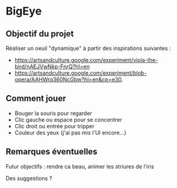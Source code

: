 # BigEye

## Objectif du projet

Réaliser un oeuil "dynamique" à partir des inspirations suivantes : 

- https://artsandculture.google.com/experiment/viola-the-bird/nAEJVwNkp-FnrQ?hl=en
- https://artsandculture.google.com/experiment/blob-opera/AAHWrq360NcGbw?hl=en&cp=e30.

## Comment jouer

- Bouger la souris pour regarder
- Clic gauche ou espace pour se concentrer
- Clic droit ou entrée pour tripper
- Couleur des yeux (j'ai pas mis l'UI encore...)

## Remarques éventuelles

Futur objectifs : rendre ca beau, animer les striures de l'iris

Des suggestions ?

